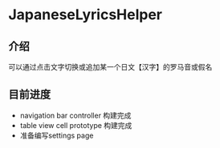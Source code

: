 # JapaneseLyricsHelper
## 介绍
可以通过点击文字切换或追加某一个日文【汉字】的罗马音或假名
## 目前进度
* navigation bar controller 构建完成
* table view cell prototype 构建完成
* 准备编写settings page
